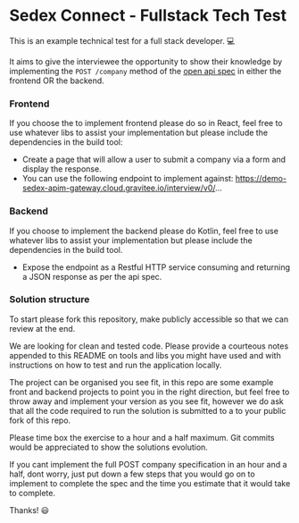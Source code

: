 # Sedex Connect - Fullstack Tech Test

This is an example technical test for a full stack developer. 💻

It aims to give the interviewee the opportunity to show their knowledge by implementing the `POST /company` 
method of the [open api spec](./companies-openapi3.yaml) in either the frontend OR the backend.  

### Frontend
If you choose the to implement frontend please do so in React, feel free to use whatever libs to assist your 
implementation but please include the dependencies in the build tool:

- Create a page that will allow a user to submit a company via a form and display the response.
- You can use the following endpoint to implement against: https://demo-sedex-apim-gateway.cloud.gravitee.io/interview/v0/...


### Backend
If you choose to implement the backend please do Kotlin, feel free to use whatever libs to assist your implementation 
but please include the dependencies in the build tool.

- Expose the endpoint as a Restful HTTP service consuming and returning a JSON response as per the api spec.

### Solution structure

To start please fork this repository, make publicly accessible so that we can review at the end. 

We are looking for clean and tested code. Please provide a courteous notes appended to this README on tools and libs 
you might have used and with instructions on how to test and run the application locally.  

The project can be organised you see fit, in this repo are some example front and backend projects to point you in the
 right direction, but feel free to throw away and implement your version as you see fit, however we do ask that all the 
 code required to run the solution is submitted to a to your public fork of this repo.

Please time box the exercise to  a hour and a half maximum. Git commits would be appreciated to show the solutions 
evolution. 

If you cant implement the full POST company specification in an hour and a half, dont worry, just put down a few steps 
that you would go on to implement to complete the spec and the time you estimate that it would take to complete.

Thanks! 😃